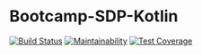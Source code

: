 # Bootcamp-SDP-Kotlin
[![Build Status](https://travis-ci.org/Ph0tonic/SDP_Project_Kotlin.svg?branch=master)](https://travis-ci.org/Ph0tonic/SDP_Project_Kotlin)
[![Maintainability](https://api.codeclimate.com/v1/badges/d3a50a135a75789e3d93/maintainability)](https://codeclimate.com/github/Ph0tonic/SDP_Project_Kotlin/maintainability)
[![Test Coverage](https://api.codeclimate.com/v1/badges/d3a50a135a75789e3d93/test_coverage)](https://codeclimate.com/github/Ph0tonic/SDP_Project_Kotlin/test_coverage)
